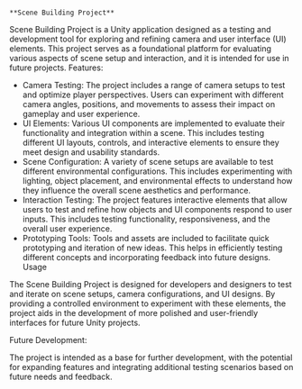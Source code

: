                                                                                                 **Scene Building Project**

Scene Building Project is a Unity application designed as a testing and development tool for exploring and refining camera and user interface (UI) elements. This project serves as a foundational platform for evaluating various aspects of scene setup and interaction, and it is intended for use in future projects.
Features:

  - Camera Testing: The project includes a range of camera setups to test and optimize player perspectives. Users can experiment with different camera angles, positions, and movements to assess their impact on gameplay and user experience.
  - UI Elements: Various UI components are implemented to evaluate their functionality and integration within a scene. This includes testing different UI layouts, controls, and interactive elements to ensure they meet design and usability standards.
  - Scene Configuration: A variety of scene setups are available to test different environmental configurations. This includes experimenting with lighting, object placement, and environmental effects to understand how they influence the overall scene aesthetics and performance.
  - Interaction Testing: The project features interactive elements that allow users to test and refine how objects and UI components respond to user inputs. This includes testing functionality, responsiveness, and the overall user experience.
  - Prototyping Tools: Tools and assets are included to facilitate quick prototyping and iteration of new ideas. This helps in efficiently testing different concepts and incorporating feedback into future designs.
  Usage

The Scene Building Project is designed for developers and designers to test and iterate on scene setups, camera configurations, and UI designs. By providing a controlled environment to experiment with these elements, the project aids in the development of more polished and user-friendly interfaces for future Unity projects.

Future Development: 

The project is intended as a base for further development, with the potential for expanding features and integrating additional testing scenarios based on future needs and feedback.

